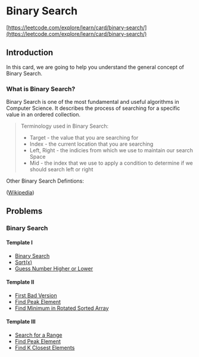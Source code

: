 # Binary Search

[https://leetcode.com/explore/learn/card/binary-search/](https://leetcode.com/explore/learn/card/binary-search/)

## Introduction

In this card, we are going to help you understand the general concept of Binary Search.

### What is Binary Search?

Binary Search is one of the most fundamental and useful algorithms in Computer Science. It describes the process of searching for a specific value in an ordered collection.

> Terminology used in Binary Search:
>
> - Target - the value that you are searching for
> - Index - the current location that you are searching
> - Left, Right - the indicies from which we use to maintain our search Space
> - Mid - the index that we use to apply a condition to determine if we should search left or right

Other Binary Search Defintions:

([Wikipedia](https://en.wikipedia.org/wiki/Binary_search_algorithm))

## Problems

### Binary Search

#### Template I

- [Binary Search](BinarySearch.md)
- [Sqrt(x)](SqrtX.md)
- [Guess Number Higher or Lower](GuessNumber.md)

#### Template II

- [First Bad Version](FirstBadVersion.md)
- [Find Peak Element](PeakElement.md)
- [Find Minimum in Rotated Sorted Array](MinRotatedSortedArray.md)

#### Template III

- [Search for a Range](SearchRange.md)
- [Find Peak Element](PeakElement.md)
- [Find K Closest Elements](KClosest.md)
